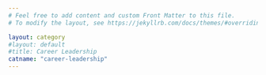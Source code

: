 ```yaml
---
# Feel free to add content and custom Front Matter to this file.
# To modify the layout, see https://jekyllrb.com/docs/themes/#overriding-theme-defaults

layout: category
#layout: default
#title: Career Leadership
catname: "career-leadership"
---
```

